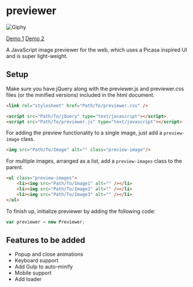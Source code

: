 # previewer

![Giphy](https://media.giphy.com/media/xUOrwnP6582IGswTaU/giphy.gif)

[Demo 1](https://ajayns.github.io/previewer/)
[Demo 2](https://ajayns.github.io/sidworks-website/)

A JavaScript image previewer for the web, which uses a Picasa inspired UI and is super light-weight.

## Setup

Make sure you have jQuery along with the previewer.js and previewer.css files (or the minified versions) included in the html document.

```html
<link rel="stylesheet" href="Path/To/previewer.css" />

<script src="Path/To/jQuery" type="text/javascript"></script>
<script src="Path/To/previewer.js" type="text/javascript"></script>
```
For adding the preview functionality to a single image, just add a `preview-image` class.

```html
<img src="Path/To/Image" alt="" class="preview-image"/>
```

For multiple images, arranged as a list, add a `preview-images` class to the parent.

```html
<ul class="preview-images">
	<li><img src="Path/To/Image1" alt="" /></li>
    <li><img src="Path/To/Image2" alt="" /></li>
    <li><img src="Path/To/Image3" alt="" /></li>
</ul>
```

To finish up, initialize previewer by adding the following code:
```javascript
var previewer = new Previewer;
```

## Features to be added
* Popup and close animations
* Keyboard support
* Add Gulp to auto-minify
* Mobile support
* Add loader
